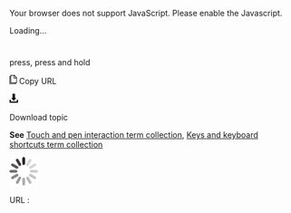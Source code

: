 Your browser does not support JavaScript. Please enable the Javascript.

Loading...

# 

press, press and hold

![Copy URL](media/press-and-hold/Copy.png)
Copy URL

![Download](media/press-and-hold/Download.png)

Download topic

**See** [Touch and pen interaction term collection](https://worldready.cloudapp.net/Styleguide/Read?id=2700&topicid=29032), [Keys and keyboard shortcuts term collection](https://worldready.cloudapp.net/Styleguide/Read?id=2700&topicid=27401)

![In progress](media/press-and-hold/activity-large.gif)

URL :
